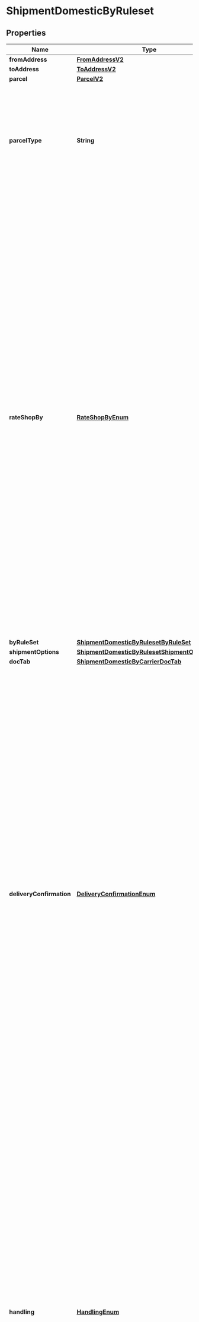 

# ShipmentDomesticByRuleset


## Properties

| Name | Type | Description | Notes |
|------------ | ------------- | ------------- | -------------|
|**fromAddress** | [**FromAddressV2**](FromAddressV2.md) |  |  |
|**toAddress** | [**ToAddressV2**](ToAddressV2.md) |  |  |
|**parcel** | [**ParcelV2**](ParcelV2.md) |  |  [optional] |
|**parcelType** | **String** | Parcel Type is required for creating a shipment while rating a parcel, which varies as per Carrier selection.&lt;br /&gt; ParcelType can have categories like Package, Envelopes, Paks, Boxes, Tube, etc. &lt;br /&gt; &#x60;Max length &#x3D; 30&#x60;  |  [optional] |
|**rateShopBy** | [**RateShopByEnum**](#RateShopByEnum) | RateShop, which is attached to an Enterprise or Location, is done through three approaches: by Carrier, by RateGroup, and by Ruleset. &lt;br /&gt;  Through Carrier, customers can choose the carriers as per requirement, based on which services, parcel types, and special services can be selected, and RateShop is done. &lt;br /&gt; Through RateGroup, customers can select the RateGroup, which has been divided into two categories: Cheapest (w.r.t. price) and Fastest (w.r.t. delivery hours). &lt;br /&gt; Through Ruleset, customers can define the Condition/rule for selecting carriers and their services, so they do not need to worry for Rate Shopping every time they create Shipment. For example, For a particular location, they can set one definite carrier, or apply RateGroup - Cheapest/Fastest. Similarly, for a particular amount like below $1000 Dollars, they can select a definite carrier service, based on RateGroup. |  [optional] |
|**byRuleSet** | [**ShipmentDomesticByRulesetByRuleSet**](ShipmentDomesticByRulesetByRuleSet.md) |  |  [optional] |
|**shipmentOptions** | [**ShipmentDomesticByRulesetShipmentOptions**](ShipmentDomesticByRulesetShipmentOptions.md) |  |  [optional] |
|**docTab** | [**ShipmentDomesticByCarrierDocTab**](ShipmentDomesticByCarrierDocTab.md) |  |  [optional] |
|**deliveryConfirmation** | [**DeliveryConfirmationEnum**](#DeliveryConfirmationEnum) | Indicates the supporting special service or document as an evidence of shipment delivery.  For the delivery confirmation, user can select any of the following special services, but they may vary as per the carrier selection. &lt;br /&gt;   - Signature Required/ Indirect Signature Required : SIG   - Signed Hard Copy: SIGHC   - Delivery confirmation: DEL_CON   - Proof of age required (18 years) Adult Signature Required: ADULT_SIG   - Proof of age required (19 years): ADULT_SIG_19   - No Signature Required: NO_SIG   - Direct Signature Required: DIRECT_SIG   - Chain of Signature: COS       Carrier specific options:   - UPS supports *SIG and ADULT_SIG*.    - FedEx supports *SIG, ADULT_SIG, NO_SIG, and DIRECT_SIG*.   - Purolator supports *ADULT_SIG, NO_SIG, and COS*.   - GoFor supports *SIG*.   - CPC supports *SIG, SIGHC, DEL_CON, ADULT_SIG, ADULT_SIG_19, and NO_SIG*.      |  [optional] |
|**handling** | [**HandlingEnum**](#HandlingEnum) | Few shipments need a special handling, and the reason can be fragile items or highly secured shipments. There might be other case scenarios. In a simple term, this field defines shipment handling, which provides users a capability to select handling options. &lt;br /&gt; User can select any of the following handling options (special services), but they may vary as per the carrier selection.   - Hold For Pickup: HOLD   - Saturday Delivery: SAT_DELIVERY   - UPS Premium Care: PREM_CARE   - Direct Delivery Only: DIRECT   - Additional Handling: ADD_HDL       Carrier specific options:   - UPS supports all handling options mentioned above.    - FedEx supports *HOLD, SAT_DELIVERY, and ADD_HDL*.   - Purolator supports *HOLD, SAT_DELIVERY, and ADD_HDL*.     |  [optional] |
|**insurance** | [**InsuranceEnum**](#InsuranceEnum) | Indicates the insurance coverage, which is selected by users while create shipment - rate shopping. User can select below-mentioned special service for insurance:    - Declared Value Surcharge: INS      Carrier specific options:   - UPS, FedEx, Purolator, and CPC support special service *INS*.     |  [optional] |
|**references** | [**ReferenceV2**](ReferenceV2.md) |  |  [optional] |
|**metadata** | [**List&lt;ShipmentDomesticByRulesetMetadataInner&gt;**](ShipmentDomesticByRulesetMetadataInner.md) | Additional metadata that needs to be stored for this shipment can be added here.&lt;br /&gt; For now, &#39;Cost Account Name&#39; is supported. |  [optional] |
|**labelSize** | [**LabelSizeEnum**](#LabelSizeEnum) | Defines the label size of the Shipment, that is, the Shipping Label is available in different Doc Size. &lt;br /&gt; &#x60;Max length &#x3D; 10&#x60; |  |
|**labelType** | [**LabelTypeEnum**](#LabelTypeEnum) | Defines the type of the Shipment. &lt;br /&gt; &#x60;Max length &#x3D; 14&#x60; |  |
|**labelFormat** | [**LabelFormatEnum**](#LabelFormatEnum) | Defines the file/format in which the label is printed. &lt;br /&gt; &#x60;Max length &#x3D; 14&#x60; |  |
|**printerAliasName** | **String** | Refers to a printer connected (directly or via network) to a computer. &#x60;Max length &#x3D; 60&#x60; |  [optional] |
|**dateOfShipment** | **LocalDate** | The date when shipment is created/shipped. The format of the Date is YYYY-MM-DD. |  [optional] |
|**deliveryOption** | [**ShipmentDomesticByRulesetDeliveryOption**](ShipmentDomesticByRulesetDeliveryOption.md) |  |  [optional] |



## Enum: RateShopByEnum

| Name | Value |
|---- | -----|
| CARRIER | &quot;carrier&quot; |
| RATE_GROUP | &quot;rateGroup&quot; |
| RULESET | &quot;ruleset&quot; |



## Enum: DeliveryConfirmationEnum

| Name | Value |
|---- | -----|
| SIG | &quot;SIG&quot; |
| SIGHC | &quot;SIGHC&quot; |
| DEL_CON | &quot;DEL_CON&quot; |
| ADULT_SIG | &quot;ADULT_SIG&quot; |
| ADULT_SIG_19 | &quot;ADULT_SIG_19&quot; |
| NO_SIG | &quot;NO_SIG&quot; |
| DIRECT_SIG | &quot;DIRECT_SIG&quot; |
| COS | &quot;COS&quot; |



## Enum: HandlingEnum

| Name | Value |
|---- | -----|
| HOLD | &quot;HOLD&quot; |
| SAT_DELIVERY | &quot;SAT_DELIVERY&quot; |
| PREM_CARE | &quot;PREM_CARE&quot; |
| DIRECT | &quot;DIRECT&quot; |
| ADD_HDL | &quot;ADD_HDL&quot; |



## Enum: InsuranceEnum

| Name | Value |
|---- | -----|
| INS | &quot;INS&quot; |



## Enum: LabelSizeEnum

| Name | Value |
|---- | -----|
| _8_X11 | &quot;DOC_8X11&quot; |
| _4_X8 | &quot;DOC_4X8&quot; |
| _4_X6 | &quot;DOC_4X6&quot; |



## Enum: LabelTypeEnum

| Name | Value |
|---- | -----|
| SHIPPING_LABEL | &quot;SHIPPING_LABEL&quot; |



## Enum: LabelFormatEnum

| Name | Value |
|---- | -----|
| ZPL2 | &quot;ZPL2&quot; |
| PDF | &quot;PDF&quot; |



